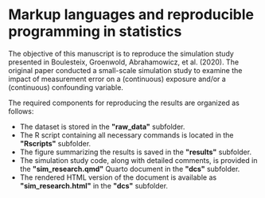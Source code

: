 # Markup languages and reproducible programming in statistics

The objective of this manuscript is to reproduce the simulation study presented in Boulesteix, Groenwold, Abrahamowicz, et al. (2020). The original paper conducted a small-scale simulation study to examine the impact of measurement error on a (continuous) exposure and/or a (continuous) confounding variable.

The required components for reproducing the results are organized as follows:

- The dataset is stored in the **"raw_data"** subfolder.
- The R script containing all necessary commands is located in the **"Rscripts"** subfolder.
- The figure summarizing the results is saved in the **"results"** subfolder.
- The simulation study code, along with detailed comments, is provided in the **"sim_research.qmd"** Quarto document in the **"dcs"** subfolder.
- The rendered HTML version of the document is available as **"sim_research.html"** in the **"dcs"** subfolder.
